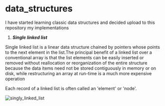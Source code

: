 # data_structures
I have started learning classic data structures and decided upload to this repository my implementations

1) ***Single linked list*** 

Single linked list is a linear data structure chained by pointers whose points to the next element in the list.The principal benefit of a linked list over a conventional array is that the list elements can be easily inserted or removed without reallocation or reorganization of the entire structure because the data items need not be stored contiguously in memory or on disk, while restructuring an array at run-time is a much more expensive operation

Each record of a linked list is often called an 'element' or 'node'. 

![singly_linked_list](https://user-images.githubusercontent.com/83660739/122998378-9f4b8500-d3b5-11eb-8790-0f27816b679b.png)

